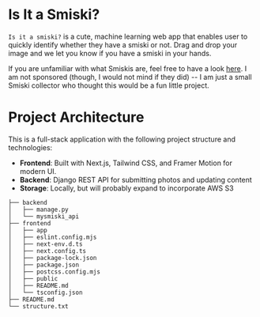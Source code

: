 # Is It a Smiski? 

`Is it a smiski?` is a cute, machine learning web app that enables user to quickly identify whether they have a smiski or not. Drag and drop your image and we let you know if you have a smiski in your hands. 

If you are unfamiliar with what Smiskis are, feel free to have a look [here](https://smiski.com/e/smiski/). I am not sponsored (though, I would not mind if they did) -- I am just a small Smiski collector who thought this would be a fun little project.

# Project Architecture 

This is a full-stack application with the following project structure and technologies:

- **Frontend**: Built with Next.js, Tailwind CSS, and Framer Motion for modern UI. 
- **Backend**: Django REST API for submitting photos and updating content 
- **Storage**: Locally, but will probably expand to incorporate AWS S3 

```
├── backend
│   ├── manage.py
│   └── mysmiski_api
├── frontend
│   ├── app
│   ├── eslint.config.mjs
│   ├── next-env.d.ts
│   ├── next.config.ts
│   ├── package-lock.json
│   ├── package.json
│   ├── postcss.config.mjs
│   ├── public
│   ├── README.md
│   └── tsconfig.json
├── README.md
└── structure.txt
```